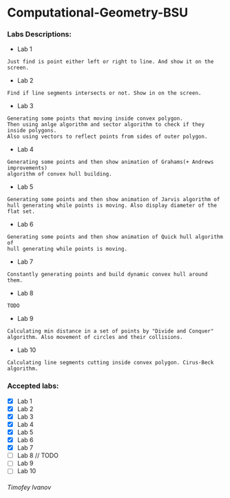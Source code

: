 # Computational-Geometry-BSU
### Labs Descriptions:
- Lab 1
```
Just find is point either left or right to line. And show it on the screen.
```

- Lab 2
```
Find if line segments intersects or not. Show in on the screen.
```

- Lab 3
```
Generating some points that moving inside convex polygon. 
Then using anlge algorithm and sector algorithm to check if they inside polygons.
Also using vectors to reflect points from sides of outer polygon.
```
- Lab 4
```
Generating some points and then show animation of Grahams(+ Andrews improvements)
algorithm of convex hull building.
```
- Lab 5
```
Generating some points and then show animation of Jarvis algorithm of
hull generating while points is moving. Also display diameter of the flat set.
```
- Lab 6
```
Generating some points and then show animation of Quick hull algorithm of
hull generating while points is moving.
```
- Lab 7
```
Constantly generating points and build dynamic convex hull around them.
```
- Lab 8
```
TODO
```
- Lab 9
```
Calculating min distance in a set of points by "Divide and Conquer" 
algorithm. Also movement of circles and their collisions.
```
- Lab 10
```
Calculating line segments cutting inside convex polygon. Cirus-Beck algorithm.
```

### Accepted labs:
- [x] Lab 1
- [x] Lab 2
- [x] Lab 3
- [x] Lab 4
- [x] Lab 5
- [x] Lab 6
- [x] Lab 7
- [ ] Lab 8 // TODO
- [ ] Lab 9
- [ ] Lab 10

###### Timofey Ivanov
